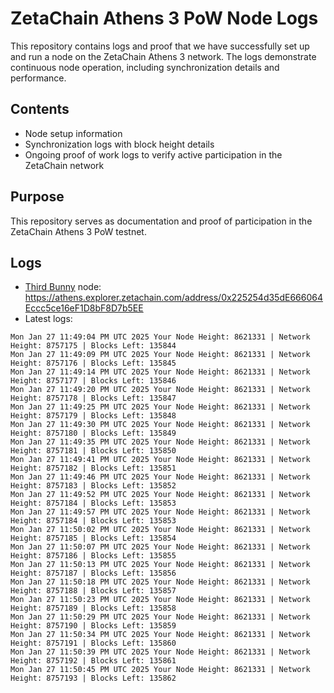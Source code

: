 # ZetaChain Athens 3 PoW Node Logs
This repository contains logs and proof that we have successfully set up and run a node on the ZetaChain Athens 3 network. The logs demonstrate continuous node operation, including synchronization details and performance.

## Contents
- Node setup information
- Synchronization logs with block height details
- Ongoing proof of work logs to verify active participation in the ZetaChain network

## Purpose
This repository serves as documentation and proof of participation in the ZetaChain Athens 3 PoW testnet.

## Logs

- [Third Bunny](https://thirdbunny.xyz/) node: https://athens.explorer.zetachain.com/address/0x225254d35dE666064Eccc5ce16eF1D8bF8D7b5EE
- Latest logs:
```
Mon Jan 27 11:49:04 PM UTC 2025 Your Node Height: 8621331 | Network Height: 8757175 | Blocks Left: 135844
Mon Jan 27 11:49:09 PM UTC 2025 Your Node Height: 8621331 | Network Height: 8757176 | Blocks Left: 135845
Mon Jan 27 11:49:14 PM UTC 2025 Your Node Height: 8621331 | Network Height: 8757177 | Blocks Left: 135846
Mon Jan 27 11:49:20 PM UTC 2025 Your Node Height: 8621331 | Network Height: 8757178 | Blocks Left: 135847
Mon Jan 27 11:49:25 PM UTC 2025 Your Node Height: 8621331 | Network Height: 8757179 | Blocks Left: 135848
Mon Jan 27 11:49:30 PM UTC 2025 Your Node Height: 8621331 | Network Height: 8757180 | Blocks Left: 135849
Mon Jan 27 11:49:35 PM UTC 2025 Your Node Height: 8621331 | Network Height: 8757181 | Blocks Left: 135850
Mon Jan 27 11:49:41 PM UTC 2025 Your Node Height: 8621331 | Network Height: 8757182 | Blocks Left: 135851
Mon Jan 27 11:49:46 PM UTC 2025 Your Node Height: 8621331 | Network Height: 8757183 | Blocks Left: 135852
Mon Jan 27 11:49:52 PM UTC 2025 Your Node Height: 8621331 | Network Height: 8757184 | Blocks Left: 135853
Mon Jan 27 11:49:57 PM UTC 2025 Your Node Height: 8621331 | Network Height: 8757184 | Blocks Left: 135853
Mon Jan 27 11:50:02 PM UTC 2025 Your Node Height: 8621331 | Network Height: 8757185 | Blocks Left: 135854
Mon Jan 27 11:50:07 PM UTC 2025 Your Node Height: 8621331 | Network Height: 8757186 | Blocks Left: 135855
Mon Jan 27 11:50:13 PM UTC 2025 Your Node Height: 8621331 | Network Height: 8757187 | Blocks Left: 135856
Mon Jan 27 11:50:18 PM UTC 2025 Your Node Height: 8621331 | Network Height: 8757188 | Blocks Left: 135857
Mon Jan 27 11:50:23 PM UTC 2025 Your Node Height: 8621331 | Network Height: 8757189 | Blocks Left: 135858
Mon Jan 27 11:50:29 PM UTC 2025 Your Node Height: 8621331 | Network Height: 8757190 | Blocks Left: 135859
Mon Jan 27 11:50:34 PM UTC 2025 Your Node Height: 8621331 | Network Height: 8757191 | Blocks Left: 135860
Mon Jan 27 11:50:39 PM UTC 2025 Your Node Height: 8621331 | Network Height: 8757192 | Blocks Left: 135861
Mon Jan 27 11:50:45 PM UTC 2025 Your Node Height: 8621331 | Network Height: 8757193 | Blocks Left: 135862
```
